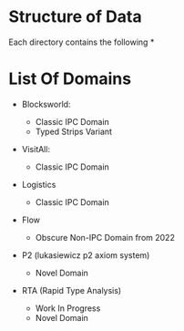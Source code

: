 
# Structure of Data
Each directory contains the following
* 


# List Of Domains

* Blocksworld: 
    * Classic IPC Domain
    * Typed Strips Variant

* VisitAll:
    * Classic IPC Domain

* Logistics
    * Classic IPC Domain

* Flow
    * Obscure Non-IPC Domain from 2022

* P2 (lukasiewicz p2 axiom system)
    * Novel Domain

* RTA (Rapid Type Analysis)
    * Work In Progress
    * Novel Domain


